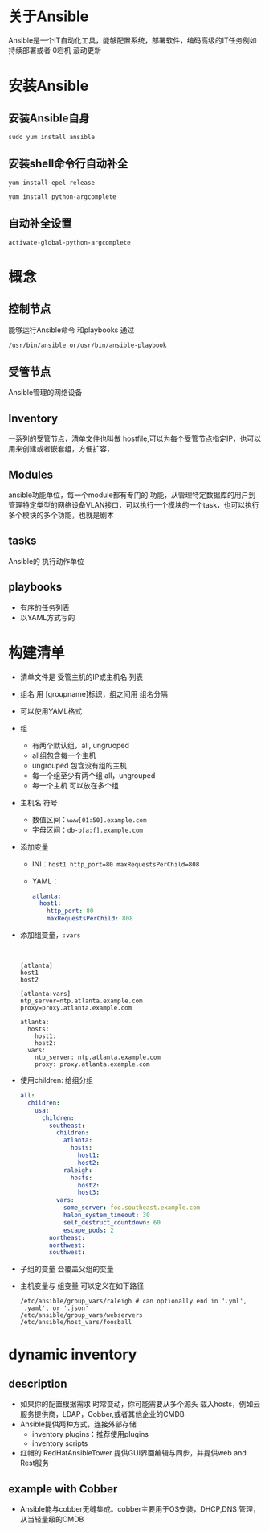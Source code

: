 # 关于Ansible

Ansible是一个IT自动化工具，能够配置系统，部署软件，编码高级的IT任务例如 持续部署或者 0宕机 滚动更新



# 安装Ansible

## 安装Ansible自身

`sudo yum install ansible`

## 安装shell命令行自动补全

`yum install epel-release`

`yum install python-argcomplete`

## 自动补全设置

`activate-global-python-argcomplete`



# 概念

## 控制节点

能够运行Ansible命令 和playbooks 通过

`/usr/bin/ansible or/usr/bin/ansible-playbook`

## 受管节点

Ansible管理的网络设备

## Inventory

一系列的受管节点，清单文件也叫做 hostfile,可以为每个受管节点指定IP，也可以用来创建或者嵌套组，方便扩容，

## Modules

ansible功能单位，每一个module都有专门的 功能，从管理特定数据库的用户到 管理特定类型的网络设备VLAN接口，可以执行一个模块的一个task，也可以执行多个模块的多个功能，也就是剧本

## tasks

Ansible的 执行动作单位

## playbooks

* 有序的任务列表
* 以YAML方式写的

# 构建清单

* 清单文件是 受管主机的IP或主机名 列表
* 组名 用 [groupname]标识，组之间用 组名分隔
* 可以使用YAML格式

* 组

  * 有两个默认组，all, ungruoped
  * all组包含每一个主机
  * ungrouped 包含没有组的主机
  * 每一个组至少有两个组 all，ungrouped
  * 每一个主机 可以放在多个组

* 主机名 符号

  * 数值区间：`www[01:50].example.com`
  * 字母区间：`db-p[a:f].example.com`

* 添加变量

  * INI：`host1 http_port=80 maxRequestsPerChild=808`

  * YAML：

    ```yaml
    atlanta:
      host1:
        http_port: 80
        maxRequestsPerChild: 808
    
    ```

* 添加组变量，`:vars`

  ​	

  ```
  [atlanta]
  host1
  host2
  
  [atlanta:vars]
  ntp_server=ntp.atlanta.example.com
  proxy=proxy.atlanta.example.com
  ```

  ```
  atlanta:
    hosts:
      host1:
      host2:
    vars:
      ntp_server: ntp.atlanta.example.com
      proxy: proxy.atlanta.example.com
  ```

  

* 使用children: 给组分组

  ```yaml
  all:
    children:
      usa:
        children:
          southeast:
            children:
              atlanta:
                hosts:
                  host1:
                  host2:
              raleigh:
                hosts:
                  host2:
                  host3:
            vars:
              some_server: foo.southeast.example.com
              halon_system_timeout: 30
              self_destruct_countdown: 60
              escape_pods: 2
          northeast:
          northwest:
          southwest:
  ```

* 子组的变量 会覆盖父组的变量

* 主机变量与 组变量 可以定义在如下路径

  ```
  /etc/ansible/group_vars/raleigh # can optionally end in '.yml', '.yaml', or '.json'
  /etc/ansible/group_vars/webservers
  /etc/ansible/host_vars/foosball
  ```

  

# dynamic inventory

## description

* 如果你的配置根据需求 时常变动，你可能需要从多个源头 载入hosts，例如云服务提供商，LDAP，Cobber,或者其他企业的CMDB
* Ansible提供两种方式，连接外部存储
  * inventory plugins：推荐使用plugins
  * inventory scripts
* 红帽的 RedHatAnsibleTower 提供GUI界面编辑与同步，并提供web and Rest服务

## example with Cobber

* Ansible能与cobber无缝集成。cobber主要用于OS安装，DHCP,DNS 管理，从当轻量级的CMDB


